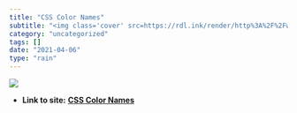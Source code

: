 ```yaml
---
title: "CSS Color Names"
subtitle: "<img class='cover' src=https://rdl.ink/render/http%3A%2F%2Fwww.crockford.com%2Fwrrrld%2Fcolor.html>"
category: "uncategorized"
tags: []
date: "2021-04-06"
type: "rain"
---
```

<img class="cover" src=https://rdl.ink/render/http%3A%2F%2Fwww.crockford.com%2Fwrrrld%2Fcolor.html>


* **Link to site:** **[CSS Color Names](http://www.crockford.com/wrrrld/color.html)**